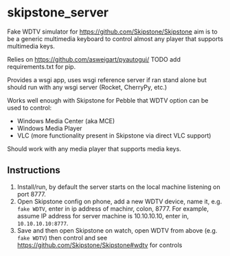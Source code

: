 # skipstone_server

Fake WDTV simulator for https://github.com/Skipstone/Skipstone
aim is to be a generic multimedia keyboard to control almost any
player that supports multimedia keys.

Relies on https://github.com/asweigart/pyautogui/ TODO add requirements.txt for pip.

Provides a wsgi app, uses wsgi reference server if ran stand alone but should run with any wsgi server (Rocket, CherryPy, etc.)

Works well enough with Skipstone for Pebble that WDTV option can be used to control:

   * Windows Media Center (aka MCE)
   * Windows Media Player
   * VLC (more functionality present in Skipstone via direct VLC support)

Should work with any media player that supports media keys.

## Instructions

  1. Install/run, by default the server starts on the local machine listening on port 8777.
  2. Open Skipstone config on phone, add a new WDTV device, name it, e.g. `fake WDTV`, enter in ip address of machinr, colon, 8777. For example, assume IP address for server machine is 10.10.10.10, enter in, `10.10.10.10:8777`.
  3. Save and then open Skipstone on watch, open WDTV from above (e.g. `fake WDTV`) then control and see https://github.com/Skipstone/Skipstone#wdtv for controls
